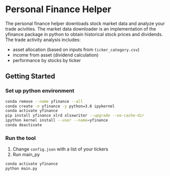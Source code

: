 # Personal Finance Helper

The personal finance helper downloads stock market data and analyze your trade acivities. The market data downloader is an implementation of the yfinance package in python to obtain historical stock prices and dividends. The trade activity analysis includes:

* asset allocation (based on inputs from `ticker_category.csv`)
* income from asset (dividend calculation)
* performance by stocks by ticker

## Getting Started

### Set up python environment

```bash
conda remove --name yfinance --all
conda create -n yfinance -y python=3.6 ipykernel
conda activate yfinance
pip install yfinance xlrd xlsxwriter --upgrade --no-cache-dir
ipython kernel install --user --name=yfinance
conda deactivate
```

### Run the tool

1. Change `config.json` with a list of your tickers
2. Run main_py

``` bash
conda activate yfinance
python main.py
```
